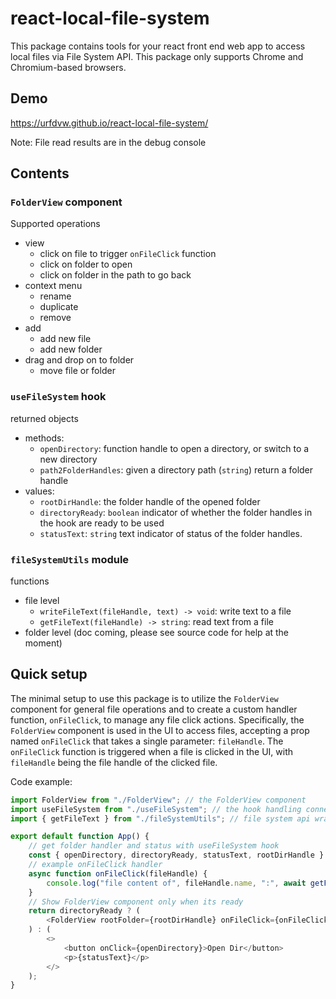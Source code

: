 # react-local-file-system

This package contains tools for your react front end web app to access local files via File System API.
This package only supports Chrome and Chromium-based browsers.

## Demo
https://urfdvw.github.io/react-local-file-system/

Note: File read results are in the debug console

## Contents

### `FolderView` component
Supported operations
- view
    - click on file to trigger `onFileClick` function
    - click on folder to open
    - click on folder in the path to go back
- context menu
    - rename
    - duplicate
    - remove
- add
    - add new file
    - add new folder
- drag and drop on to folder
    - move file or folder

### `useFileSystem` hook
returned objects
- methods:
    - `openDirectory`: function handle to open a directory, or switch to a new directory
    - `path2FolderHandles`: given a directory path (`string`) return a folder handle
- values:
    - `rootDirHandle`: the folder handle of the opened folder
    - `directoryReady`: `boolean` indicator of whether the folder handles in the hook are ready to be used
    - `statusText`: `string` text indicator of status of the folder handles.

### `fileSystemUtils` module
functions 
- file level
    - `writeFileText(fileHandle, text) -> void`: write text to a file
    - `getFileText(fileHandle) -> string`: read text from a file
- folder level (doc coming, please see source code for help at the moment)

## Quick setup

The minimal setup to use this package is to utilize the `FolderView` component for general file operations and to create a custom handler function, `onFileClick`, to manage any file click actions. Specifically, the `FolderView` component is used in the UI to access files, accepting a prop named `onFileClick` that takes a single parameter: `fileHandle`. The `onFileClick` function is triggered when a file is clicked in the UI, with `fileHandle` being the file handle of the clicked file.

Code example:

```js
import FolderView from "./FolderView"; // the FolderView component
import useFileSystem from "./useFileSystem"; // the hook handling connections to the directory
import { getFileText } from "./fileSystemUtils"; // file system api wrappers for manipulating files

export default function App() {
    // get folder handler and status with useFileSystem hook
    const { openDirectory, directoryReady, statusText, rootDirHandle } = useFileSystem();
    // example onFileClick handler
    async function onFileClick(fileHandle) {
        console.log("file content of", fileHandle.name, ":", await getFileText(fileHandle));
    }
    // Show FolderView component only when its ready
    return directoryReady ? (
        <FolderView rootFolder={rootDirHandle} onFileClick={onFileClick} />
    ) : (
        <>
            <button onClick={openDirectory}>Open Dir</button>
            <p>{statusText}</p>
        </>
    );
}
```
